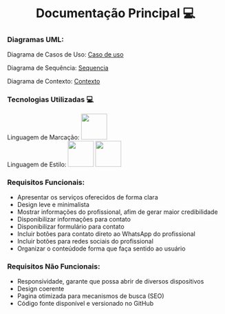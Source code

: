 <div align='center'>
<h1>Documentação Principal 💻</h1>
</div>

<h3>Diagramas UML:</h3>

Diagrama de Casos de Uso: <a href="https://github.com/mateus-cc/dsm-fatec-pi-grupo01/blob/main/Documentação/Diagramas/Caso%20de%20Uso/Diagrama%20de%20Caso%20de%20Uso.png">Caso de uso</a>

Diagrama de Sequência: <a href=#>Sequencia</a>

Diagrama de Contexto: <a href=https://github.com/mateus-cc/dsm-fatec-pi-grupo01/blob/main/Documentação/Diagramas/Contexto/Diagrama%20de%20Contexto%20-%20PI.png>Contexto</a>

<div>
<h3>Tecnologias Utilizadas 💻</h3>
Linguagem de Marcação: <img width='60' height='60' src="https://cdn.jsdelivr.net/gh/devicons/devicon@latest/icons/html5/html5-original-wordmark.svg"/>
</div>
<div display='inline'>
Linguagem de Estilo: <img width='60' height='60' src="https://cdn.jsdelivr.net/gh/devicons/devicon@latest/icons/css3/css3-original-wordmark.svg"/></img>
<img width='60' height='60' src="https://cdn.jsdelivr.net/gh/devicons/devicon@latest/icons/bootstrap/bootstrap-original.svg"/>
</div>

### Requisitos Funcionais:
<ul>
  <li>Apresentar os serviços oferecidos de forma clara</li>
  <li>Design leve e minimalista</li>
  <li>Mostrar informações do profissional, afim de gerar maior credibilidade</li>
  <li>Disponibilizar informações para contato</li>
  <li>Disponibilizar formulário para contato</li>
  <li>Incluir botões para contato direto ao WhatsApp do profissional</li>
  <li>Incluir botões para redes sociais do profissional</li>
  <li>Organizar o conteúdode forma que faça sentido ao usuário</li>
</ul>

### Requisitos Não Funcionais:
<ul>
  <li>Responsividade, garante que possa abrir de diversos dispositivos</li>
  <li>Design coerente</li>
  <li>Pagina otimizada para mecanismos de busca (SEO)</li>
  <li>Código fonte disponível e versionado no GitHub</li>
</ul>




